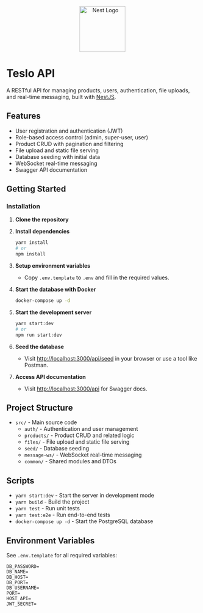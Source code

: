<p align="center">
  <a href="http://nestjs.com/" target="blank"><img src="https://nestjs.com/img/logo-small.svg" width="120" alt="Nest Logo" /></a>
</p>

# Teslo API

A RESTful API for managing products, users, authentication, file uploads, and real-time messaging, built with [NestJS](https://nestjs.com/).

## Features

- User registration and authentication (JWT)
- Role-based access control (admin, super-user, user)
- Product CRUD with pagination and filtering
- File upload and static file serving
- Database seeding with initial data
- WebSocket real-time messaging
- Swagger API documentation

## Getting Started

### Installation

1. **Clone the repository**

2. **Install dependencies**
   ```sh
   yarn install
   # or
   npm install
   ```

3. **Setup environment variables**
   - Copy `.env.template` to `.env` and fill in the required values.

4. **Start the database with Docker**
   ```sh
   docker-compose up -d
   ```

5. **Start the development server**
   ```sh
   yarn start:dev
   # or
   npm run start:dev
   ```

6. **Seed the database**
   - Visit [http://localhost:3000/api/seed](http://localhost:3000/api/seed) in your browser or use a tool like Postman.

7. **Access API documentation**
   - Visit [http://localhost:3000/api](http://localhost:3000/api) for Swagger docs.

## Project Structure

- `src/` - Main source code
  - `auth/` - Authentication and user management
  - `products/` - Product CRUD and related logic
  - `files/` - File upload and static file serving
  - `seed/` - Database seeding
  - `message-ws/` - WebSocket real-time messaging
  - `common/` - Shared modules and DTOs

## Scripts

- `yarn start:dev` - Start the server in development mode
- `yarn build` - Build the project
- `yarn test` - Run unit tests
- `yarn test:e2e` - Run end-to-end tests
- `docker-compose up -d` - Start the PostgreSQL database

## Environment Variables

See `.env.template` for all required variables:

```
DB_PASSWORD=
DB_NAME=
DB_HOST=
DB_PORT=
DB_USERNAME=
PORT=
HOST_API=
JWT_SECRET=
```